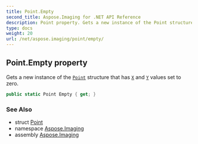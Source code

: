 ```yaml
---
title: Point.Empty
second_title: Aspose.Imaging for .NET API Reference
description: Point property. Gets a new instance of the Point structure that has X and Y values set to zero
type: docs
weight: 20
url: /net/aspose.imaging/point/empty/
---
```

## Point.Empty property

Gets a new instance of the [`Point`](../) structure that has [`X`](../x/) and [`Y`](../y/) values set to zero.

```csharp
public static Point Empty { get; }
```

### See Also

* struct [Point](../)
* namespace [Aspose.Imaging](../../point/)
* assembly [Aspose.Imaging](../../../)


